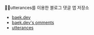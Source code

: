 ✍🏻utterances를 이용한 블로그 댓글 앱 저장소
- [baek.dev](https://baek.dev)  
- [baek.dev's omments](https://github.com/baekdev/baekdev-comments/issues)  
- [utterances](https://utteranc.es/)   
